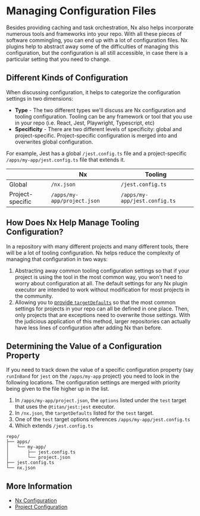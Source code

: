 # Managing Configuration Files

Besides providing caching and task orchestration, Nx also helps incorporate numerous tools and frameworks into your repo. With all these pieces of software commingling, you can end up with a lot of configuration files. Nx plugins help to abstract away some of the difficulties of managing this configuration, but the configuration is all still accessible, in case there is a particular setting that you need to change.

## Different Kinds of Configuration

When discussing configuration, it helps to categorize the configuration settings in two dimensions:

- **Type** - The two different types we'll discuss are Nx configuration and tooling configuration. Tooling can be any framework or tool that you use in your repo (i.e. React, Jest, Playwright, Typescript, etc)
- **Specificity** - There are two different levels of specificity: global and project-specific. Project-specific configuration is merged into and overwrites global configuration.

For example, Jest has a global `/jest.config.ts` file and a project-specific `/apps/my-app/jest.config.ts` file that extends it.

|                  | Nx                          | Tooling                       |
| ---------------- | --------------------------- | ----------------------------- |
| Global           | `/nx.json`                  | `/jest.config.ts`             |
| Project-specific | `/apps/my-app/project.json` | `/apps/my-app/jest.config.ts` |

## How Does Nx Help Manage Tooling Configuration?

In a repository with many different projects and many different tools, there will be a lot of tooling configuration. Nx helps reduce the complexity of managing that configuration in two ways:

1. Abstracting away common tooling configuration settings so that if your project is using the tool in the most common way, you won't need to worry about configuration at all. The default settings for any Nx plugin executor are intended to work without modification for most projects in the community.
2. Allowing you to [provide `targetDefaults`](/recipes/running-tasks/reduce-repetitive-configuration) so that the most common settings for projects in your repo can all be defined in one place. Then, only projects that are exceptions need to overwrite those settings. With the judicious application of this method, larger repositories can actually have less lines of configuration after adding Nx than before.

## Determining the Value of a Configuration Property

If you need to track down the value of a specific configuration property (say `runInBand` for `jest` on the `/apps/my-app` project) you need to look in the following locations. The configuration settings are merged with priority being given to the file higher up in the list.

1. In `/apps/my-app/project.json`, the `options` listed under the `test` target that uses the `@titan/jest:jest` executor.
2. In `/nx.json`, the `targetDefaults` listed for the `test` target.
3. One of the `test` target options references `/apps/my-app/jest.config.ts`
4. Which extends `/jest.config.ts`

```text
repo/
├── apps/
│   └── my-app/
│       ├── jest.config.ts
│       └── project.json
├── jest.config.ts
└── nx.json
```

## More Information

- [Nx Configuration](/reference/nx-json)
- [Project Configuration](/reference/project-configuration)
